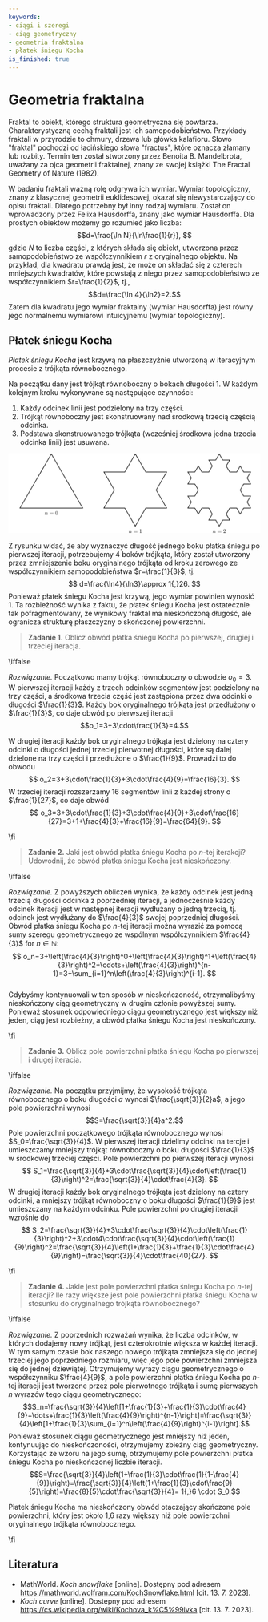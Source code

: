 ```yaml
---
keywords:
- ciągi i szeregi
- ciąg geometryczny
- geometria fraktalna
- płatek śniegu Kocha
is_finished: true
---
```


# Geometria fraktalna

Fraktal to obiekt, którego struktura geometryczna się powtarza. 
Charakterystyczną cechą fraktali jest ich samopodobieństwo. Przykłady
fraktali w przyrodzie to chmury, drzewa lub główka kalafioru. Słowo "fraktal" pochodzi od łacińskiego słowa "fractus", które oznacza
 złamany lub rozbity. Termin ten został stworzony przez Benoita B. Mandelbrota,
uważany za ojca geometrii fraktalnej, znany ze
swojej książki The Fractal Geometry of Nature (1982).

W badaniu fraktali ważną rolę odgrywa ich wymiar. Wymiar topologiczny, znany z klasycznej geometrii euklidesowej, okazał się
niewystarczający do opisu fraktali. Dlatego potrzebny był inny rodzaj wymiaru.
Został on wprowadzony przez Felixa Hausdorffa, znany jako wymiar Hausdorffa. Dla prostych obiektów możemy go rozumieć jako liczba:
$$d=\frac{\ln N}{\ln\frac{1}{r}}, $$
gdzie $N$ to liczba części, z których składa się obiekt, utworzona przez
samopodobieństwo ze współczynnikiem $r$ z oryginalnego objektu. Na przykład, dla kwadratu prawdą jest, że może on 
składać się z czterech mniejszych kwadratów, które powstają z niego przez
samopodobieństwo ze współczynnikiem $r=\frac{1}{2}$, tj.,
$$d=\frac{\ln 4}{\ln2}=2.$$
Zatem dla kwadratu jego wymiar fraktalny (wymiar Hausdorffa) jest równy jego normalnemu wymiarowi intuicyjnemu (wymiar topologiczny).

## Płatek śniegu Kocha

*Płatek śniegu Kocha* jest krzywą na płaszczyźnie utworzoną w iteracyjnym procesie
z trójkąta równobocznego.

Na początku dany jest trójkąt równoboczny o bokach długości 1.
W każdym kolejnym kroku wykonywane są następujące czynności:


1. Każdy odcinek linii jest podzielony na trzy części.
2. Trójkąt równoboczny jest skonstruowany nad środkową trzecią częścią odcinka.
3. Podstawa skonstruowanego trójkąta (wcześniej środkowa jedna trzecia
   odcinka linii) jest usuwana.

![Pierwsza iteracja płatka śniegu Kocha](math4you_00007.svg)

Z rysunku widać, że aby wyznaczyć długość jednego boku
płatka śniegu po pierwszej iteracji, potrzebujemy 4 boków
trójkąta, który został utworzony przez zmniejszenie boku oryginalnego trójkąta
od kroku zerowego ze współczynnikiem samopodobieństwa $r=\frac{1}{3}$,
tj.
$$
d=\frac{\ln4}{\ln3}\approx 1{,}26.
$$
Ponieważ płatek śniegu Kocha jest krzywą, jego wymiar powinien wynosić
$1$. Ta rozbieżność wynika z faktu, że płatek śniegu Kocha jest ostatecznie tak
pofragmentowany, że wynikowy fraktal ma nieskończoną
długość, ale ogranicza strukturę płaszczyzny o skończonej powierzchni.

> **Zadanie 1.** Oblicz obwód płatka śniegu Kocha po
> pierwszej, drugiej i trzeciej iteracja.

\iffalse

*Rozwiązanie.* Początkowo mamy trójkąt równoboczny o
obwodzie $o_0=3$. W pierwszej iteracji każdy z trzech odcinków 
segmentów jest podzielony na trzy części, a środkowa trzecia część jest zastąpiona przez
dwa odcinki o długości $\frac{1}{3}$. Każdy bok oryginalnego
trójkąta jest przedłużony o $\frac{1}{3}$, co daje obwód po
pierwszej iteracji
$$o_1=3+3\cdot\frac{1}{3}=4.$$


W drugiej iteracji każdy bok oryginalnego trójkąta jest dzielony
na cztery odcinki o długości jednej trzeciej pierwotnej długości, które są
dalej dzielone na trzy części i przedłużone o $\frac{1}{9}$. Prowadzi to do obwodu
$$
o_2=3+3\cdot\frac{1}{3}+3\cdot\frac{4}{9}=\frac{16}{3}.
$$ 
W trzeciej iteracji rozszerzamy 16 segmentów linii z każdej strony
o $\frac{1}{27}$, co daje obwód
$$
o_3=3+3\cdot\frac{1}{3}+3\cdot\frac{4}{9}+3\cdot\frac{16}{27}=3+1+\frac{4}{3}+\frac{16}{9}=\frac{64}{9}.
$$

\fi

> **Zadanie 2.** Jaki jest obwód płatka śniegu Kocha po
> $n$-tej iterakcji? Udowodnij, że obwód płatka śniegu Kocha
> jest nieskończony.

\iffalse

*Rozwiązanie.* Z powyższych obliczeń wynika, że każdy odcinek
jest jedną trzecią długości odcinka z poprzedniej iteracji, a jednocześnie każdy odcinek
iteracji jest w następnej iteracji
wydłużany o jedną trzecią, tj. odcinek jest wydłużany do $\frac{4}{3}$
swojej poprzedniej długości. Obwód płatka śniegu Kocha po
$n$-tej iteracji można wyrazić za pomocą sumy szeregu geometrycznego
ze wspólnym współczynnikiem $\frac{4}{3}$ for $n\in\mathbb{N}$:
$$
o_n=3+\left(\frac{4}{3}\right)^0+\left(\frac{4}{3}\right)^1+\left(\frac{4}{3}\right)^2+\cdots+\left(\frac{4}{3}\right)^{n-1}=3+\sum_{i=1}^n\left(\frac{4}{3}\right)^{i-1}.
$$   
Gdybyśmy kontynuowali w ten sposób w nieskończoność, otrzymalibyśmy nieskończony ciąg geometryczny w drugim członie powyższej sumy.
Ponieważ stosunek odpowiedniego ciągu geometrycznego jest większy niż jeden, ciąg jest rozbieżny, a obwód płatka śniegu Kocha jest nieskończony.

\fi

> **Zadanie 3.** Oblicz pole powierzchni płatka śniegu Kocha po
> pierwszej i drugej iteracja.

\iffalse

*Rozwiązanie.* Na początku przyjmijmy, że wysokość trójkąta
 równobocznego o boku długości  $a$ wynosi
$\frac{\sqrt{3}}{2}a$, a jego pole powierzchni wynosi
$$S=\frac{\sqrt{3}}{4}a^2.$$
Pole powierzchni początkowego trójkąta równobocznego wynosi
$S_0=\frac{\sqrt{3}}{4}$. W pierwszej iteracji dzielimy odcinki na
 tercje i umieszczamy mniejszy trójkąt równoboczny
o boku długości $\frac{1}{3}$ w środkowej trzeciej części. Pole powierzchni
po pierwszej iteracji wynosi
$$
S_1=\frac{\sqrt{3}}{4}+3\cdot\frac{\sqrt{3}}{4}\cdot\left(\frac{1}{3}\right)^2=\frac{\sqrt{3}}{4}\cdot\frac{4}{3}.
$$ 
W drugiej iteracji każdy bok oryginalnego trójkąta jest dzielony na cztery odcinki, a mniejszy trójkąt równoboczny o boku długości $\frac{1}{9}$ jest umieszczany na każdym odcinku.
Pole powierzchni po drugiej iteracji wzrośnie do
$$
S_2=\frac{\sqrt{3}}{4}+3\cdot\frac{\sqrt{3}}{4}\cdot\left(\frac{1}{3}\right)^2+3\cdot4\cdot\frac{\sqrt{3}}{4}\cdot\left(\frac{1}{9}\right)^2=\frac{\sqrt{3}}{4}\left(1+\frac{1}{3}+\frac{1}{3}\cdot\frac{4}{9}\right)=\frac{\sqrt{3}}{4}\cdot\frac{40}{27}.
$$

\fi

> **Zadanie 4.** Jakie jest pole powierzchni płatka śniegu Kocha po $n$-tej
> iteracji? Ile razy większe jest pole powierzchni płatka śniegu Kocha
> w stosunku do oryginalnego trójkąta równobocznego?

\iffalse

*Rozwiązanie.* Z poprzednich rozważań wynika, że liczba
 odcinków, w których dodajemy nowy trójkąt, jest czterokrotnie większa
w każdej iteracji. W tym samym czasie bok naszego nowego trójkąta
zmniejsza się do jednej trzeciej jego poprzedniego rozmiaru, więc jego pole powierzchni zmniejsza się do
jednej dziewiątej. Otrzymujemy wyrazy ciągu geometrycznego o współczynniku
$\frac{4}{9}$, a pole powierzchni płatka śniegu Kocha po $n$-tej
iteracji  jest tworzone przez pole pierwotnego trójkąta i sumę
pierwszych $n$ wyrazów tego ciągu geometrycznego:
$$S_n=\frac{\sqrt{3}}{4}\left[1+\frac{1}{3}+\frac{1}{3}\cdot\frac{4}{9}+\dots+\frac{1}{3}\left(\frac{4}{9}\right)^{n-1}\right]=\frac{\sqrt{3}}{4}\left[1+\frac{1}{3}\sum_{i=1}^n\left(\frac{4}{9}\right)^{i-1}\right].$$
Ponieważ stosunek ciągu geometrycznego jest mniejszy niż jeden, kontynuując do nieskończoności, otrzymujemy zbieżny ciąg geometryczny. Korzystając ze wzoru na jego sumę, otrzymujemy pole powierzchni płatka śniegu Kocha po nieskończonej liczbie iteracji.
$$S=\frac{\sqrt{3}}{4}\left(1+\frac{1}{3}\cdot\frac{1}{1-\frac{4}{9}}\right)=\frac{\sqrt{3}}{4}\left(1+\frac{1}{3}\cdot\frac{9}{5}\right)=\frac{8}{5}\cdot\frac{\sqrt{3}}{4}= 1{,}6 \cdot S_0.$$

Płatek śniegu Kocha ma nieskończony obwód otaczający skończone pole powierzchni, 
który jest około 1,6 razy większy niż pole powierzchni oryginalnego
trójkąta równobocznego.

\fi

## Literatura

* MathWorld. *Koch snowflake* [online]. Dostępny pod adresem <https://mathworld.wolfram.com/KochSnowflake.html> [cit. 13. 7. 2023].
* *Koch curve* [online]. Dostepny pod adresem <https://cs.wikipedia.org/wiki/Kochova_k%C5%99ivka> [cit. 13. 7. 2023].

